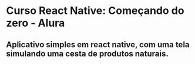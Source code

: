 # Curso React Native: Começando do zero - Alura
## Aplicativo simples em react native, com uma tela simulando uma cesta de produtos naturais.
